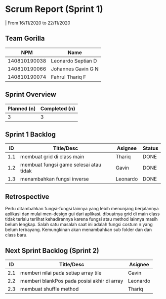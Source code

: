 # Scrum Report (Sprint 1)
| From 16/11/2020 to 22/11/2020

## Team Gorilla
| NPM           | Name        |
| ------------- |-------------|
| 140810190038  | Leonardo Septian D    |
| 140810190066  | Johannes Gavin G N    |
| 140810190074  | Fahrul Thariq F       |

## Sprint Overview
| Planned (n)   | Completed (n) |
| ------------- |-------------- |
| 3             | 3             |

## Sprint 1 Backlog

| ID  | Title/Desc | Asignee | Status |
| --- | ---------- | ------- | ------ |
| 1.1 | membuat grid di class main | Thariq | DONE |
| 1.2 | membuat fungsi game selesai atau tidak  | Gavin | DONE |
| 1.3 | menambahkan fungsi inverse | Leonardo |  DONE |
## Retrospective 

Perlu ditambahkan fungsi-fungsi lainnya yang lebih menunjang berjalannya aplikasi dan mulai men-design gui dari aplikasi.
dibuatnya grid di main class tidak terlalu terlihat kehadirannya karena fungsi atau method lainnya masih belum lengkap.
Salah satu masalah saat ini adalah fungsi costum n yang belum terbayang. Kemungkinan akan menambahkan sub folder dan dan class baru.


## Next Sprint Backlog (Sprint 2)
| ID  | Title/Desc | Asignee | 
| --- | ---------- | ------- | 
| 2.1 | memberi nilai pada setiap array tile | Gavin | 
| 2.2 | memberi blankPos pada posisi akhir di array| Leonardo | 
| 2.3 | membuat shuffle method | Thariq | 